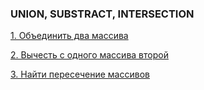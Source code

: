 ### UNION, SUBSTRACT, INTERSECTION

[1. Объединить два массива](union/ArraysUnion.java)

[2. Вычесть с одного массива второй](substract/ArraysSubstraction.java)

[3. Найти пересечение массивов](intersection/ArraysIntersection.java)
